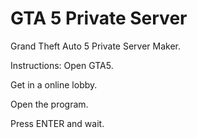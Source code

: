 # GTA 5 Private Server

Grand Theft Auto 5 Private Server Maker.

Instructions:
Open GTA5.

Get in a online lobby.

Open the program.

Press ENTER and wait.

